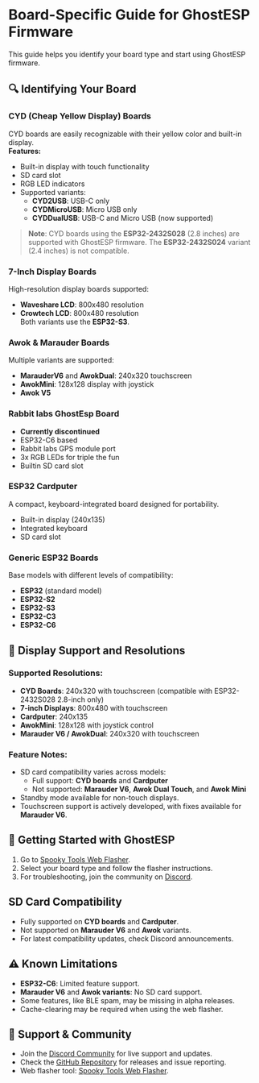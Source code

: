 # Board-Specific Guide for GhostESP Firmware

This guide helps you identify your board type and start using GhostESP firmware.

## 🔍 Identifying Your Board

### CYD (Cheap Yellow Display) Boards
CYD boards are easily recognizable with their yellow color and built-in display.  
**Features:**
- Built-in display with touch functionality
- SD card slot
- RGB LED indicators
- Supported variants:
  - **CYD2USB**: USB-C only
  - **CYDMicroUSB**: Micro USB only
  - **CYDDualUSB**: USB-C and Micro USB (now supported)

> **Note**: CYD boards using the **ESP32-2432S028** (2.8 inches) are supported with GhostESP firmware. The **ESP32-2432S024** variant (2.4 inches) is not compatible.

### 7-Inch Display Boards
High-resolution display boards supported:
- **Waveshare LCD**: 800x480 resolution
- **Crowtech LCD**: 800x480 resolution  
Both variants use the **ESP32-S3**.

### Awok & Marauder Boards
Multiple variants are supported:
- **MarauderV6** and **AwokDual**: 240x320 touchscreen
- **AwokMini**: 128x128 display with joystick
- **Awok V5**

### Rabbit labs GhostEsp Board

- **Currently discontinued**
- ESP32-C6 based
- Rabbit labs GPS module port
- 3x RGB LEDs for triple the fun
- Builtin SD card slot

### ESP32 Cardputer
A compact, keyboard-integrated board designed for portability.
- Built-in display (240x135)
- Integrated keyboard
- SD card slot

### Generic ESP32 Boards
Base models with different levels of compatibility:
- **ESP32** (standard model)
- **ESP32-S2**
- **ESP32-S3**
- **ESP32-C3**
- **ESP32-C6**

## 📱 Display Support and Resolutions

### Supported Resolutions:
- **CYD Boards**: 240x320 with touchscreen (compatible with ESP32-2432S028 2.8-inch only)
- **7-inch Displays**: 800x480 with touchscreen
- **Cardputer**: 240x135
- **AwokMini**: 128x128 with joystick control
- **Marauder V6 / AwokDual**: 240x320 with touchscreen

### Feature Notes:
- SD card compatibility varies across models:
  - Full support: **CYD boards** and **Cardputer**
  - Not supported: **Marauder V6**, **Awok Dual Touch**, and **Awok Mini**
- Standby mode available for non-touch displays.
- Touchscreen support is actively developed, with fixes available for **Marauder V6**.

## 🔌 Getting Started with GhostESP

1. Go to [Spooky Tools Web Flasher](https://flasher.ghostesp.net/).
2. Select your board type and follow the flasher instructions.
3. For troubleshooting, join the community on [Discord](https://discord.gg/5cyNmUMgwh).

## SD Card Compatibility

- Fully supported on **CYD boards** and **Cardputer**.
- Not supported on **Marauder V6** and **Awok** variants.
- For latest compatibility updates, check Discord announcements.

## ⚠️ Known Limitations

- **ESP32-C6**: Limited feature support.
- **Marauder V6** and **Awok variants**: No SD card support.
- Some features, like BLE spam, may be missing in alpha releases.
- Cache-clearing may be required when using the web flasher.

## 👥 Support & Community

- Join the [Discord Community](https://discord.gg/5cyNmUMgwh) for live support and updates.
- Check the [GitHub Repository](https://github.com/jaylikesbunda/Ghost_ESP) for releases and issue reporting.
- Web flasher tool: [Spooky Tools Web Flasher](https://flasher.ghostesp.net/).